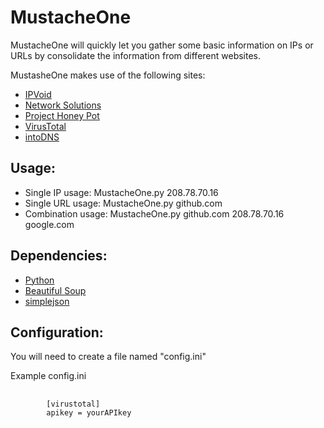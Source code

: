 MustacheOne
=============================
MustacheOne will quickly let you gather some basic information on IPs or URLs by consolidate the information from different websites.

MustasheOne makes use of the following sites:
* [IPVoid][ipvoid]
* [Network Solutions][networksolutions]
* [Project Honey Pot][projecthoneypot]
* [VirusTotal][virustotal]
* [intoDNS][intodns]

Usage:
-----------------
* Single IP usage: MustacheOne.py 208.78.70.16
* Single URL usage: MustacheOne.py github.com
* Combination usage: MustacheOne.py github.com 208.78.70.16 google.com

Dependencies:
-----------------
* [Python][python]
* [Beautiful Soup][beautifulsoup]
* [simplejson][simplejson]

Configuration:
-----------------
You will need to create a file named "config.ini"

Example config.ini
<pre>
	<code>
		[virustotal]
		apikey = yourAPIkey
	</code>
</pre>

[ipvoid]: https://www.ipvoid.com
[networksolutions]: http://www.networksolutions.com
[beautifulsoup]: http://www.crummy.com/software/BeautifulSoup/
[python]: http://www.python.org/
[projecthoneypot]: https://www.projecthoneypot.org/
[robtex]: http://www.robtex.com/
[simplejson]: https://github.com/simplejson/simplejson
[virustotal]: https://www.virustotal.com/
[intodns]: http://www.intodns.com/